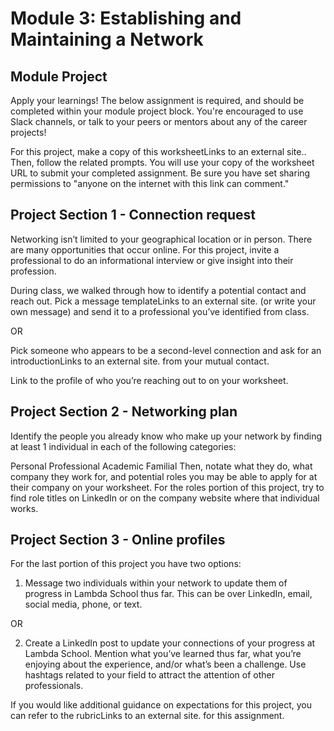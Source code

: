 # Module 3: Establishing and Maintaining a Network

## Module Project

Apply your learnings! The below assignment is required, and should be completed within your module project block. You're encouraged to use Slack channels, or talk to your peers or mentors about any of the career projects!

For this project, make a copy of this worksheetLinks to an external site.. Then, follow the related prompts. You will use your copy of the worksheet URL to submit your completed assignment. Be sure you have set sharing permissions to "anyone on the internet with this link can comment."

## Project Section 1 - Connection request

Networking isn’t limited to your geographical location or in person. There are many opportunities that occur online. For this project, invite a professional to do an informational interview or give insight into their profession.

During class, we walked through how to identify a potential contact and reach out. Pick a message templateLinks to an external site. (or write your own message) and send it to a professional you’ve identified from class.

OR

Pick someone who appears to be a second-level connection and ask for an introductionLinks to an external site. from your mutual contact.

Link to the profile of who you’re reaching out to on your worksheet.

## Project Section 2 - Networking plan

Identify the people you already know who make up your network by finding at least 1 individual in each of the following categories:

Personal
Professional
Academic
Familial
Then, notate what they do, what company they work for, and potential roles you may be able to apply for at their company on your worksheet. For the roles portion of this project, try to find role titles on LinkedIn or on the company website where that individual works.

## Project Section 3 - Online profiles

For the last portion of this project you have two options:

1) Message two individuals within your network to update them of progress in Lambda School thus far. This can be over LinkedIn, email, social media, phone, or text.

OR

2) Create a LinkedIn post to update your connections of your progress at Lambda School. Mention what you’ve learned thus far, what you’re enjoying about the experience, and/or what’s been a challenge. Use hashtags related to your field to attract the attention of other professionals.

If you would like additional guidance on expectations for this project, you can refer to the rubricLinks to an external site. for this assignment.

